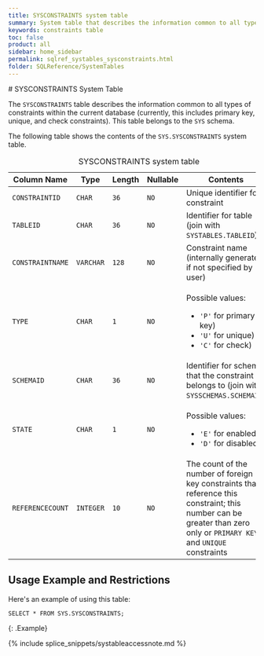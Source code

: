 ```yaml
---
title: SYSCONSTRAINTS system table
summary: System table that describes the information common to all types of constraints within the current database.
keywords: constraints table
toc: false
product: all
sidebar: home_sidebar
permalink: sqlref_systables_sysconstraints.html
folder: SQLReference/SystemTables
---
```

<section>
<div class="TopicContent" data-swiftype-index="true" markdown="1">
# SYSCONSTRAINTS System Table

The `SYSCONSTRAINTS` table describes the information common to all types
of constraints within the current database (currently, this includes
primary key, unique, and check constraints). This table belongs to the `SYS` schema.

The following table shows the contents of the `SYS.SYSCONSTRAINTS` system
table.

<table>
    <caption>SYSCONSTRAINTS system table</caption>
    <col />
    <col />
    <col />
    <col />
    <col />
    <thead>
        <tr>
            <th>Column Name</th>
            <th>Type</th>
            <th>Length</th>
            <th>Nullable</th>
            <th>Contents</th>
        </tr>
    </thead>
    <tbody>
        <tr>
            <td><code>CONSTRAINTID</code></td>
            <td><code>CHAR</code></td>
            <td><code>36</code></td>
            <td><code>NO</code></td>
            <td>Unique identifier for constraint</td>
        </tr>
        <tr>
            <td><code>TABLEID</code></td>
            <td><code>CHAR</code></td>
            <td><code>36</code></td>
            <td><code>NO</code></td>
            <td>Identifier for table (join with <code>SYSTABLES.TABLEID</code>)</td>
        </tr>
        <tr>
            <td><code>CONSTRAINTNAME</code></td>
            <td><code>VARCHAR</code></td>
            <td><code>128</code></td>
            <td><code>NO</code></td>
            <td>Constraint name (internally generated if not specified by user)</td>
        </tr>
        <tr>
            <td><code>TYPE</code></td>
            <td><code>CHAR</code></td>
            <td><code>1</code></td>
            <td><code>NO</code></td>
            <td>
                <p class="noSpaceAbove">Possible values:</p>
                <ul>
                    <li><code>'P'</code> for primary key)</li>
                    <li> <code>'U'</code> for unique)</li>
                    <li><code>'C'</code>
for check)</li>
                </ul>
            </td>
        </tr>
        <tr>
            <td><code>SCHEMAID</code></td>
            <td><code>CHAR</code></td>
            <td><code>36</code></td>
            <td><code>NO</code></td>
            <td>Identifier for schema that the constraint belongs to (join with <code>SYSSCHEMAS.SCHEMAID</code>)</td>
        </tr>
        <tr>
            <td><code>STATE</code></td>
            <td><code>CHAR</code></td>
            <td><code>1</code></td>
            <td><code>NO</code></td>
            <td>
                <p class="noSpaceAbove">Possible values:</p>
                <ul>
                    <li><code>'E'</code> for enabled</li>
                    <li><code>'D'</code> for disabled</li>
                </ul>
            </td>
        </tr>
        <tr>
            <td><code>REFERENCECOUNT</code></td>
            <td><code>INTEGER</code></td>
            <td><code>10</code></td>
            <td><code>NO</code></td>
            <td>The count of the number of foreign key constraints that reference this constraint; this number can be greater than zero only or <code>PRIMARY KEY</code> and <code>UNIQUE</code> constraints</td>
        </tr>
    </tbody>
</table>

## Usage Example and Restrictions

Here's an example of using this table:

```
SELECT * FROM SYS.SYSCONSTRAINTS;
```
{: .Example}

{% include splice_snippets/systableaccessnote.md %}

</div>
</section>
